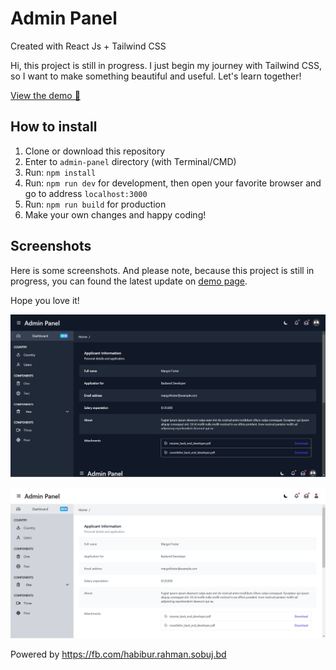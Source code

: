 # Admin Panel

Created with React Js + Tailwind CSS

Hi, this project is still in progress. I just begin my journey with Tailwind CSS, so I want to make something beautiful and useful. Let's learn together!

[View the demo 🚀](https://admin-panel-reactjs-tailwindcss.vercel.app/)

## How to install
1. Clone or download this repository
2. Enter to `admin-panel` directory (with Terminal/CMD)
3. Run: `npm install`
4. Run: `npm run dev` for development, then open your favorite browser and go to address `localhost:3000`
5. Run: `npm run build` for production
6. Make your own changes and happy coding!

## Screenshots

Here is some screenshots. And please note, because this project is still in progress, you can found the latest update on [demo page](https://admin-panel-reactjs-tailwindcss.vercel.app/).

Hope you love it!


![Home](./screenshots/Admin-Panel-React-js-Tailwind-CSS-dark.png)

![Home](./screenshots/Admin-Panel-React-js-Tailwind-CSS-light.png)

Powered by https://fb.com/habibur.rahman.sobuj.bd